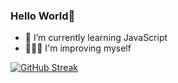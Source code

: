 ### Hello World👋
- 🌱 I’m currently learning JavaScript
- 🧑🏽‍💻 I'm improving myself 




<!--
**APJ-9/APJ-9** is a ✨ _special_ ✨ repository because its `README.md` (this file) appears on your GitHub profile.

Here are some ideas to get you started:

- 🔭 I’m currently working on ...
- 🌱 I’m currently learning ...
- 👯 I’m looking to collaborate on ...
- 🤔 I’m looking for help with ...
- 💬 Ask me about ...
- 📫 How to reach me: ...
- 😄 Pronouns: ...
- ⚡ Fun fact: ...
-->


[![GitHub Streak](https://streak-stats.demolab.com?user=APJ-9&theme=buefy&hide_border=true&border_radius=10&date_format=j%20M%5B%20Y%5D)](https://git.io/streak-stats)
